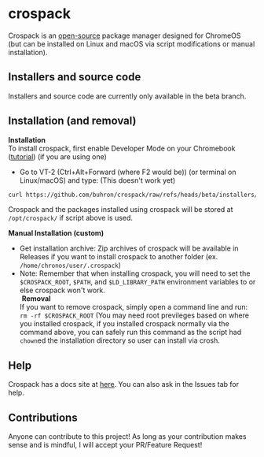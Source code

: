 # crospack
Crospack is an [open-source](https://github.com/buhron/crospack/#) package manager designed for ChromeOS (but can be installed on Linux and macOS via script modifications or manual installation).
## Installers and source code          
Installers and source code are currently only available in the beta branch.
## Installation (and removal)
**Installation**<br>
To install crospack, first enable Developer Mode on your Chromebook ([tutorial](https://www.chromium.org/chromium-os/developer-library/guides/device/developer-mode/)) (if you are using one)
* Go to VT-2 (Ctrl+Alt+Forward (where F2 would be)) (or terminal on Linux/macOS) and type:
(This doesn't work yet)
```sh
curl https://github.com/buhron/crospack/raw/refs/heads/beta/installers/install-x86_64.sh | sudo bash
```
Crospack and the packages installed using crospack will be stored at `/opt/crospack/` if script above is used.<br>

**Manual Installation (custom)**<br>
* Get installation archive: Zip archives of crospack will be available in Releases if you want to install crospack to another folder (ex. `/home/chronos/user/.crospack`)
* Note: Remember that when installing crospack, you will need to set the `$CROSPACK_ROOT`, `$PATH`, and `$LD_LIBRARY_PATH` environment variables to or else crospack won't work.
  <br>
​​​
**Removal**<br>
If you want to remove crospack, simply open a command line and run: `rm -rf $CROSPACK_ROOT` (You may need root previleges based on where you installed crospack, if you installed crospack normally via the command above, you can safely run this command as the script had `chown`ed the installation directory so user can install via crosh.

## Help
Crospack has a docs site at [here](https://buhron.github.io/crospack/doc/welcome/). You can also ask in the Issues tab for help.<br>

## Contributions
Anyone can contribute to this project! As long as your contribution makes sense and is mindful, I will accept your PR/Feature Request!
